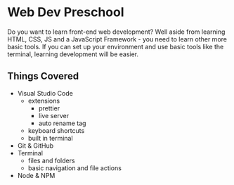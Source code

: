 # Web Dev Preschool

Do you want to learn front-end web development? Well aside from learning HTML, CSS, JS and a JavaScript Framework - you need to learn other more basic tools. If you can set up your environment and use basic tools like the terminal, learning development will be easier.

## Things Covered

- Visual Studio Code
  - extensions
    - prettier
    - live server
    - auto rename tag
  - keyboard shortcuts
  - built in terminal
- Git & GitHub
- Terminal
  - files and folders
  - basic navigation and file actions
- Node & NPM